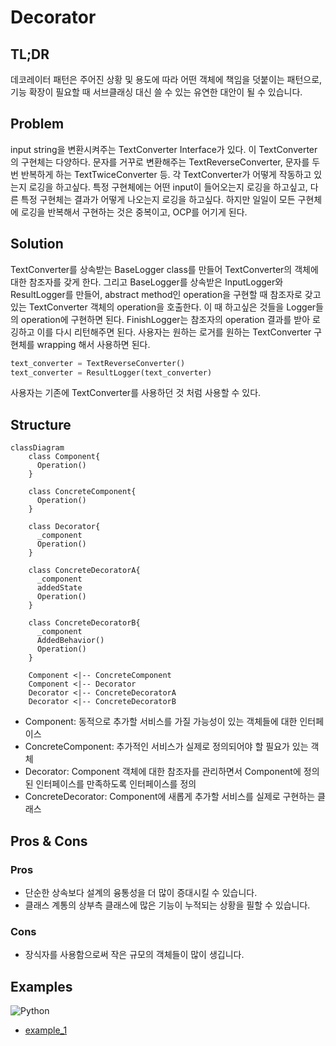 # Decorator

## TL;DR
데코레이터 패턴은 주어진 상황 및 용도에 따라 어떤 객체에 책임을 덧붙이는 패턴으로, 기능 확장이 필요할 때 서브클래싱 대신 쓸 수 있는 유연한 대안이 될 수 있습니다.

## Problem
input string을 변환시켜주는 TextConverter Interface가 있다. 이 TextConverter의 구현체는 다양하다. 문자를 거꾸로 변환해주는 TextReverseConverter,
문자를 두 번 반복하게 하는 TextTwiceConverter 등. 각 TextConverter가 어떻게 작동하고 있는지 로깅을 하고싶다. 특정 구현체에는 어떤 input이 들어오는지 로깅을 하고싶고,
다른 특정 구현체는 결과가 어떻게 나오는지 로깅을 하고싶다. 하지만 일일이 모든 구현체에 로깅을 반복해서 구현하는 것은 중복이고, OCP를 어기게 된다. 

## Solution  
TextConverter를 상속받는 BaseLogger class를 만들어 TextConverter의 객체에 대한 참조자를 갖게 한다. 
그리고 BaseLogger를 상속받은 InputLogger와 ResultLogger를 만들어, abstract method인 operation을 구현할 때 참조자로 갖고 있는 TextConverter 객체의 operation을 호출한다.
이 때 하고싶은 것들을 Logger들의 operation에 구현하면 된다. FinishLogger는 참조자의 operation 결과를 받아 로깅하고 이를 다시 리턴해주면 된다.
사용자는 원하는 로거를 원하는 TextConverter 구현체를 wrapping 해서 사용하면 된다.  
```python
text_converter = TextReverseConverter()
text_converter = ResultLogger(text_converter)
```
사용자는 기존에 TextConverter를 사용하던 것 처럼 사용할 수 있다.

## Structure
```mermaid
classDiagram
    class Component{
      Operation()
    }

    class ConcreteComponent{
      Operation()
    }

    class Decorator{
      _component
      Operation()
    }

    class ConcreteDecoratorA{
      _component
      addedState
      Operation()
    }

    class ConcreteDecoratorB{
      _component
      AddedBehavior()
      Operation()
    }

    Component <|-- ConcreteComponent
    Component <|-- Decorator
    Decorator <|-- ConcreteDecoratorA
    Decorator <|-- ConcreteDecoratorB
```

- Component: 동적으로 추가할 서비스를 가질 가능성이 있는 객체들에 대한 인터페이스
- ConcreteComponent: 추가적인 서비스가 실제로 정의되어야 할 필요가 있는 객체
- Decorator: Component 객체에 대한 참조자를 관리하면서 Component에 정의된 인터페이스를 만족하도록 인터페이스를 정의
- ConcreteDecorator: Component에 새롭게 추가할 서비스를 실제로 구현하는 클래스

## Pros & Cons
###  Pros
- 단순한 상속보다 설계의 융통성을 더 많이 증대시킬 수 있습니다.
- 클래스 계통의 상부측 클래스에 많은 기능이 누적되는 상황을 필할 수 있습니다.

### Cons
- 장식자를 사용함으로써 작은 규모의 객체들이 많이 생깁니다.

## Examples
![Python](https://img.shields.io/badge/python-3670A0?style=for-the-badge&logo=python&logoColor=ffdd54)
* [example_1](/patterns/Decorator/decorator_example_1.py)
